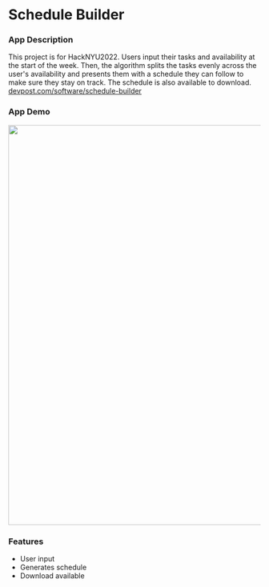 # Schedule Builder

### App Description
This project is for HackNYU2022. Users input their tasks and availability at the start of the week. Then, the algorithm splits the tasks evenly across
the user's availability and presents them with a schedule they can follow to make sure they stay on track. The schedule is also available to download.
[devpost.com/software/schedule-builder](https://devpost.com/software/schedule-builder-ijzruc)

### App Demo

<img src="assets/demo.gif" width=800><br>

### Features

- User input
- Generates schedule
- Download available
